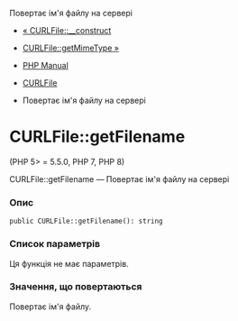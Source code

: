 Повертає ім'я файлу на сервері

-   [« CURLFile::\_\_construct](curlfile.construct.html)
    
-   [CURLFile::getMimeType »](curlfile.getmimetype.html)
    
-   [PHP Manual](index.html)
    
-   [CURLFile](class.curlfile.html)
    
-   Повертає ім'я файлу на сервері
    

# CURLFile::getFilename

(PHP 5> = 5.5.0, PHP 7, PHP 8)

CURLFile::getFilename — Повертає ім'я файлу на сервері

### Опис

```methodsynopsis
public CURLFile::getFilename(): string
```

### Список параметрів

Ця функція не має параметрів.

### Значення, що повертаються

Повертає ім'я файлу.